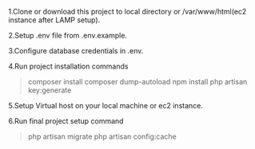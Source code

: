 1.Clone or download this project to local directory or /var/www/html(ec2 instance after LAMP setup).

2.Setup .env file from .env.example.

3.Configure database credentials in .env.

4.Run project installation commands
> composer install
> composer dump-autoload
> npm install
> php artisan key:generate

5.Setup Virtual host on your local machine or ec2 instance.

6.Run final project setup command
> php artisan migrate
> php artisan config:cache
